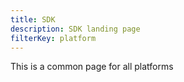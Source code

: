 ```yaml
---
title: SDK
description: SDK landing page
filterKey: platform
---
```


This is a common page for all platforms

<inline-fragment platform="ios" src="~/fragments/lib/ios-sdk.md"></inline-fragment>
<inline-fragment platform="android" src="~/fragments/lib/android-sdk.md"></inline-fragment>
